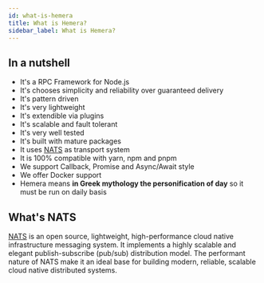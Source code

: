 ```yaml
---
id: what-is-hemera
title: What is Hemera?
sidebar_label: What is Hemera?
---
```


## In a nutshell

- It's a RPC Framework for Node.js
- It's chooses simplicity and reliability over guaranteed delivery
- It's pattern driven
- It's very lightweight
- It's extendible via plugins
- It's scalable and fault tolerant
- It's very well tested
- It's built with mature packages
- It uses [NATS](#what-s-nats) as transport system
- It is 100% compatible with yarn, npm and pnpm
- We support Callback, Promise and Async/Await style
- We offer Docker support
- Hemera means **in Greek mythology the personification of day** so it must be run on daily basis

## What's NATS

[NATS](https://nats.io/) is an open source, lightweight, high-performance cloud native infrastructure messaging system. It implements a highly scalable and elegant publish-subscribe (pub/sub) distribution model. The performant nature of NATS make it an ideal base for building modern, reliable, scalable cloud native distributed systems.
